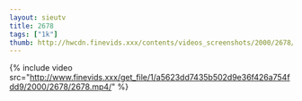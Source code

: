 ```yaml
--- 
layout: sieutv
title: 2678
tags: ["1k"]
thumb: http://hwcdn.finevids.xxx/contents/videos_screenshots/2000/2678/preview.mp4.jpg
---
```

{% include video src="http://www.finevids.xxx/get_file/1/a5623dd7435b502d9e36f426a754fdd9/2000/2678/2678.mp4/" %} 
